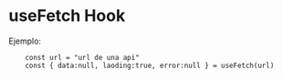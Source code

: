 
# useFetch Hook

Ejemplo:
```
    const url = "url de una api"
    const { data:null, laoding:true, error:null } = useFetch(url)

```